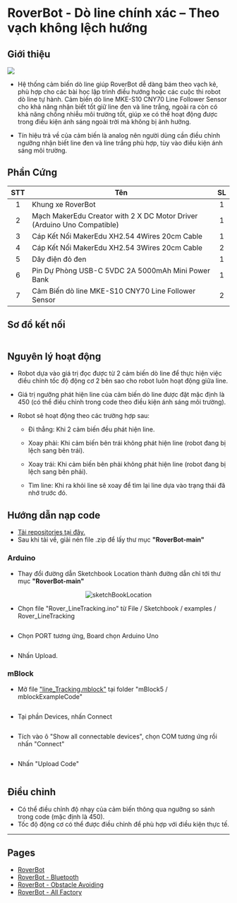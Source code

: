 # RoverBot - Dò line chính xác – Theo vạch không lệch hướng

## Giới thiệu

![](/image/lineTracking_duoiCheo.jpg)

- Hệ thống cảm biến dò line giúp RoverBot dễ dàng bám theo vạch kẻ, phù hợp cho các bài học lập trình điều hướng hoặc các cuộc thi robot dò line tự hành. Cảm biến dò line  MKE-S10 CNY70 Line Follower Sensor cho khả năng nhận biết tốt giữ line đen và line trắng, ngoài ra còn có khả năng chống nhiễu môi trường tốt, giúp xe có thể hoạt động được trong điều kiện ánh sáng ngoài trời mà không bị ảnh hưởng.

- Tín hiệu trả về của cảm biến là analog nên người dùng cần điều chỉnh ngưỡng nhận biết line đen và line trắng phù hợp, tùy vào điều kiện ánh sáng môi trường.

## Phần Cứng

| STT | Tên                                                                     | SL |
|:---:|-------------------------------------------------------------------------|:--:|
|  1  | Khung xe RoverBot                                                       |  1 |
|  2  | Mạch MakerEdu Creator with 2 X DC Motor Driver (Arduino Uno Compatible) |  1 |
|  3  | Cáp Kết Nối MakerEdu XH2.54 4Wires 20cm Cable                           |  1 |
|  4  | Cáp Kết Nối MakerEdu XH2.54 3Wires 20cm Cable                           |  2 |
|  5  | Dây điện đỏ đen                                                         |  1 |
|  6  | Pin Dự Phòng USB-C 5VDC 2A 5000mAh Mini Power Bank                      |  1 |
|  7  | Cảm Biến dò line MKE-S10 CNY70 Line Follower Sensor                     |  2 |  

## Sơ đồ kết nối

<div align="center">
    <img src="../../image/cirkit_Roverbot_lineTracking.png" alt="">
</div>

## Nguyên lý hoạt động

- Robot dựa vào giá trị đọc được từ 2 cảm biến dò line để thực hiện việc điều chỉnh tốc độ động cơ 2 bên sao cho robot luôn hoạt động giữa line.

- Giá trị ngưỡng phát hiện line của cảm biến dò line được đặt mặc định là 450 (có thể điều chỉnh trong code theo điều kiện ánh sáng môi trường).

- Robot sẽ hoạt động theo các trường hợp sau:

    - Đi thẳng: Khi 2 cảm biến đều phát hiện line.

    - Xoay phải: Khi cảm biến bên trái không phát hiện line (robot đang bị lệch sang bên trái).

    - Xoay trái: Khi cảm biến bên phải không phát hiện line (robot đang bị lệch sang bên phải).

    - Tìm line: Khi ra khỏi line sẽ xoay để tìm lại line dựa vào trạng thái đã nhớ trước đó.


## Hướng dẫn nạp code

- [Tải repositories tại đây.](https://github.com/makerlabvn/RoverBot/archive/refs/heads/main.zip)
- Sau khi tải về, giải nén file .zip để lấy thư mục **"RoverBot-main"**

### Arduino

- Thay đổi đường dẫn Sketchbook Location thành đường dẫn chỉ tới thư mục **"RoverBot-main"**

<div align="center">
    <img src="../../image/sketchBookLoc.png" alt="sketchBookLocation">
</div>

- Chọn file "Rover_LineTracking.ino" từ File / Sketchbook / examples / Rover_LineTracking

<div align="center">
    <img src="../../image/lineTrackingExample.png" alt="">
</div>

- Chọn PORT tương ứng, Board chọn Arduino Uno

<div align="center">
    <img src="../../image/boardArduinoUno.png" alt="">
</div>

- Nhấn Upload.

### mBlock

- Mở file ["line_Tracking.mblock"](../../mBlock5/mblockExampleCode/line_Tracking.mblock) tại folder "mBlock5 / mblockExampleCode"

<div align="center">
    <img src="../../image/lineTrackingExampleMblock.png" alt="">
</div>

- Tại phần Devices, nhấn Connect

<div align="center">
    <img src="../../image/mblockConnect.png" alt="">
</div>

- Tích vào ô "Show all connectable devices", chọn COM tương ứng rồi nhấn "Connect"

<div align="center">
    <img src="../../image/mblockShowAllConnectAble.png" alt="">
</div>

- Nhấn "Upload Code"

<div align="center">
    <img src="../../image/mblockUpload.png" alt="">
</div>

## Điều chỉnh

- Có thể điều chỉnh độ nhạy của cảm biến thông qua ngưỡng so sánh trong code (mặc định là 450).
- Tốc độ động cơ có thể được điều chỉnh để phù hợp với điều kiện thực tế.

---

## Pages

- [RoverBot](/README.md)
- [RoverBot - Bluetooth](/examples/Rover_Bluetooth/readme.md)
- [RoverBot - Obstacle Avoiding](/examples/Rover_BlockAvoiding/readme.md)
- [RoverBot - All Factory](/examples/Rover_All_Factory/readme.md)
